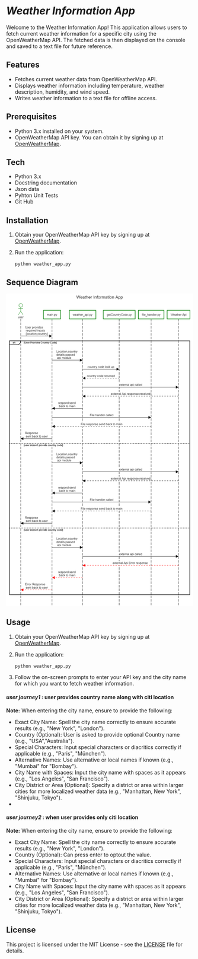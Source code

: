 # _Weather Information App_

Welcome to the Weather Information App! This application allows users to fetch current weather information for a specific city using the OpenWeatherMap API. The fetched data is then displayed on the console and saved to a text file for future reference.

## Features

- Fetches current weather data from OpenWeatherMap API.
- Displays weather information including temperature, weather description, humidity, and wind speed.
- Writes weather information to a text file for offline access.

## Prerequisites

- Python 3.x installed on your system.
- OpenWeatherMap API key. You can obtain it by signing up at [OpenWeatherMap](https://home.openweathermap.org/users/sign_up).

## Tech
- Python 3.x 
- Docstring documentation
- Json data
- Pyhton Unit Tests
- Git Hub

## Installation

1. Obtain your OpenWeatherMap API key by signing up at [OpenWeatherMap](https://home.openweathermap.org/users/sign_up).

2. Run the application:

    ```bash
    python weather_app.py
    ```
## Sequence Diagram
![Weather API](weatherapi.png)

## Usage

1. Obtain your OpenWeatherMap API key by signing up at [OpenWeatherMap](https://home.openweathermap.org/users/sign_up).

2. Run the application:

    ```bash
    python weather_app.py
    ```

3. Follow the on-screen prompts to enter your API key and the city name for which you want to fetch weather information.
####  _user journey1_ : user provides country name along with citi location
   **Note:** When entering the city name, ensure to provide the following:
   - Exact City Name: Spell the city name correctly to ensure accurate results (e.g., "New York", "London").
   - Country (Optional): User is asked to provide optional Country name (e.g., "USA","Australia").
   - Special Characters: Input special characters or diacritics correctly if applicable (e.g., "Paris", "München").
   - Alternative Names: Use alternative or local names if known (e.g., "Mumbai" for "Bombay").
   - City Name with Spaces: Input the city name with spaces as it appears (e.g., "Los Angeles", "San Francisco").
   - City District or Area (Optional): Specify a district or area within larger cities for more localized weather data (e.g., "Manhattan, New York", "Shinjuku, Tokyo").
   - 
####  _user journey2_ : when user provides only citi location
   **Note:** When entering the city name, ensure to provide the following:
   - Exact City Name: Spell the city name correctly to ensure accurate results (e.g., "New York", "London").
   - Country (Optional): Can press enter to optout the value.
   - Special Characters: Input special characters or diacritics correctly if applicable (e.g., "Paris", "München").
   - Alternative Names: Use alternative or local names if known (e.g., "Mumbai" for "Bombay").
   - City Name with Spaces: Input the city name with spaces as it appears (e.g., "Los Angeles", "San Francisco").
   - City District or Area (Optional): Specify a district or area within larger cities for more localized weather data (e.g., "Manhattan, New York", "Shinjuku, Tokyo").

## License

This project is licensed under the MIT License - see the [LICENSE](LICENSE) file for details.